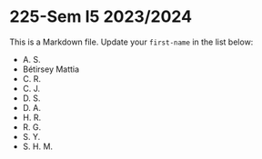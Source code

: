 # 225-Sem I5 2023/2024

This is a Markdown file.
Update your `first-name` in the list below:

* A. S.
* Bétirsey Mattia
* C. R.
* C. J.
* D. S.
* D. A.
* H. R.
* R. G.
* S. Y.
* S. H. M.
